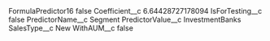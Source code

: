 <?xml version="1.0" encoding="UTF-8"?>
<CustomMetadata xmlns="http://soap.sforce.com/2006/04/metadata" xmlns:xsi="http://www.w3.org/2001/XMLSchema-instance" xmlns:xsd="http://www.w3.org/2001/XMLSchema">
    <label>FormulaPredictor16</label>
    <protected>false</protected>
    <values>
        <field>Coefficient__c</field>
        <value xsi:type="xsd:double">6.64428727178094</value>
    </values>
    <values>
        <field>IsForTesting__c</field>
        <value xsi:type="xsd:boolean">false</value>
    </values>
    <values>
        <field>PredictorName__c</field>
        <value xsi:type="xsd:string">Segment</value>
    </values>
    <values>
        <field>PredictorValue__c</field>
        <value xsi:type="xsd:string">InvestmentBanks</value>
    </values>
    <values>
        <field>SalesType__c</field>
        <value xsi:type="xsd:string">New</value>
    </values>
    <values>
        <field>WithAUM__c</field>
        <value xsi:type="xsd:boolean">false</value>
    </values>
</CustomMetadata>
